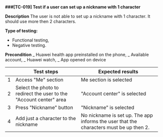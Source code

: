 **###[TC-019] Test if a user can set up a nickname with 1 character**

**Description**
The user is not able to set up a nickname with 1 character. It should use more then 2 characters.

**Type of testing:**

- Functional testing,
- Negative testing.

**Precondition**
_ Huawei health app preinstalled on the phone,
_ Available account,
_ Huawei watch,
_ App opened on device

|     | **Test steps**                                                     | **Expected results**                                                                   |
| --- | ------------------------------------------------------------------ | -------------------------------------------------------------------------------------- |
| 1   | Access "Me" section                                                | Me section is selected                                                                 |
| 2   | Select the photo to redirect the user to the "Account center" area | "Account center" is selected                                                           |
| 3   | Press "Nickname" button                                            | "Nickname" is selected                                                                 |
| 4   | Add just a character to the nickname                               | No nickname is set up. The app informs the user that the characters must be up then 2. |

